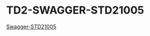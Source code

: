 # TD2-SWAGGER-STD21005
[Swagger-STD21005](https://petstore.swagger.io/?url=https://raw.githubusercontent.com/Vohizy/TD2-SWAGGER-STD21005/main/CINEMA.yaml)
